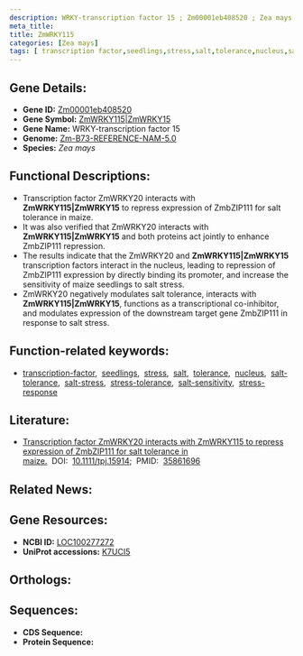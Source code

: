 ```yaml
---
description: WRKY-transcription factor 15 ; Zm00001eb408520 ; Zea mays
meta_title:
title: ZmWRKY115
categories: [Zea mays]
tags: [ transcription factor,seedlings,stress,salt,tolerance,nucleus,salt tolerance,salt stress,stress tolerance,salt sensitivity,stress response ]
---
```


## Gene Details:
- **Gene ID:** [Zm00001eb408520]()
- **Gene Symbol:** <u>ZmWRKY115|ZmWRKY15</u>
- **Gene Name:** WRKY-transcription factor 15
- **Genome:** [Zm-B73-REFERENCE-NAM-5.0]()
- **Species:** *Zea mays*

## Functional Descriptions:
   - Transcription factor ZmWRKY20 interacts with **ZmWRKY115|ZmWRKY15** to repress expression of ZmbZIP111 for salt tolerance in maize.
   - It was also verified that ZmWRKY20 interacts with **ZmWRKY115|ZmWRKY15** and both proteins act jointly to enhance ZmbZIP111 repression.
   - The results indicate that the ZmWRKY20 and **ZmWRKY115|ZmWRKY15** transcription factors interact in the nucleus, leading to repression of ZmbZIP111 expression by directly binding its promoter, and increase the sensitivity of maize seedlings to salt stress.
   - ZmWRKY20 negatively modulates salt tolerance, interacts with **ZmWRKY115|ZmWRKY15**, functions as a transcriptional co-inhibitor, and modulates expression of the downstream target gene ZmbZIP111 in response to salt stress.

## Function-related keywords:
   - [transcription-factor](/tags/transcription-factor/),&nbsp;&nbsp;[seedlings](/tags/seedlings/),&nbsp;&nbsp;[stress](/tags/stress/),&nbsp;&nbsp;[salt](/tags/salt/),&nbsp;&nbsp;[tolerance](/tags/tolerance/),&nbsp;&nbsp;[nucleus](/tags/nucleus/),&nbsp;&nbsp;[salt-tolerance](/tags/salt-tolerance/),&nbsp;&nbsp;[salt-stress](/tags/salt-stress/),&nbsp;&nbsp;[stress-tolerance](/tags/stress-tolerance/),&nbsp;&nbsp;[salt-sensitivity](/tags/salt-sensitivity/),&nbsp;&nbsp;[stress-response](/tags/stress-response/)

## Literature:
   - [Transcription factor ZmWRKY20 interacts with ZmWRKY115 to repress expression of ZmbZIP111 for salt tolerance in maize.](https://doi.org/10.1111/tpj.15914)&nbsp;&nbsp;DOI:&nbsp;&nbsp;[10.1111/tpj.15914](https://doi.org/10.1111/tpj.15914);&nbsp;&nbsp;PMID:&nbsp;&nbsp;[35861696](https://pubmed.ncbi.nlm.nih.gov/35861696/)

## Related News:

## Gene Resources:
- **NCBI ID:**  [LOC100277272](https://www.ncbi.nlm.nih.gov/gene/?term=LOC100277272)
- **UniProt accessions:**  [K7UCI5](https://www.uniprot.org/uniprotkb/K7UCI5/entry)

## Orthologs:

## Sequences:
- **CDS Sequence:**
- **Protein Sequence:**
